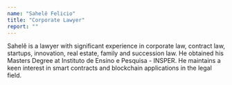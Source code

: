 ```yaml
---
name: "Sahelê Felicio"
title: "Corporate Lawyer"
report: ""
---
```


Sahelê is a lawyer with significant experience in corporate law, contract law, startups, innovation, real estate, family and succession law. He obtained his Masters Degree at Instituto de Ensino e Pesquisa - INSPER. He maintains a keen interest in smart contracts and blockchain applications in the legal field.
